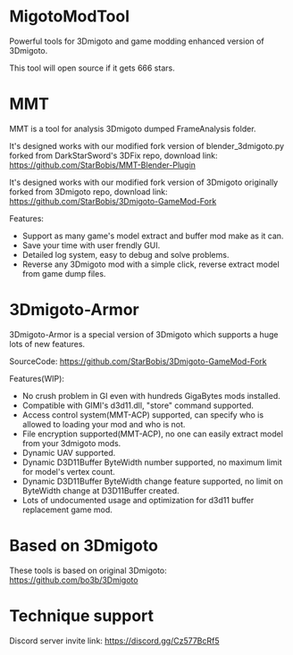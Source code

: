 # MigotoModTool
Powerful tools for 3Dmigoto and game modding enhanced version of 3Dmigoto.

This tool will open source if it gets 666 stars.
# MMT
MMT is a tool for analysis 3Dmigoto dumped FrameAnalysis folder.

It's designed works with our modified fork version of blender_3dmigoto.py forked from DarkStarSword's 3DFix repo, download link: https://github.com/StarBobis/MMT-Blender-Plugin

It's designed works with our modified fork version of 3Dmigoto originally forked from 3Dmigoto repo, download link: https://github.com/StarBobis/3Dmigoto-GameMod-Fork


Features:
- Support as many game's model extract and buffer mod make as it can.
- Save your time with user frendly GUI.
- Detailed log system, easy to debug and solve problems.
- Reverse any 3Dmigoto mod with a simple click, reverse extract model from game dump files.

# 3Dmigoto-Armor
3Dmigoto-Armor is a special version of 3Dmigoto which supports a huge lots of new features. 

SourceCode: https://github.com/StarBobis/3Dmigoto-GameMod-Fork

Features(WIP):
- No crush problem in GI even with hundreds GigaBytes mods installed.
- Compatible with GIMI's d3d11.dll, "store" command supported.
- Access control system(MMT-ACP) supported, can specify who is allowed to loading your mod and who is not.
- File encryption supported(MMT-ACP), no one can easily extract model from your 3dmigoto mods.
- Dynamic UAV supported.
- Dynamic D3D11Buffer ByteWidth number supported, no maximum limit for model's vertex count.
- Dynamic D3D11Buffer ByteWidth change feature supported, no limit on ByteWidth change at D3D11Buffer created.
- Lots of undocumented usage and optimization for d3d11 buffer replacement game mod.

# Based on 3Dmigoto
These tools is based on original 3Dmigoto: https://github.com/bo3b/3Dmigoto

# Technique support
Discord server invite link: https://discord.gg/Cz577BcRf5
